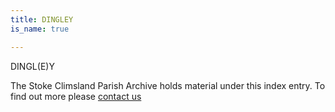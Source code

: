 ```yaml
---
title: DINGLEY
is_name: true

---
```


DINGL(E)Y


The Stoke Climsland Parish Archive holds material under this index entry. To find out more please [contact us](/contact/)
